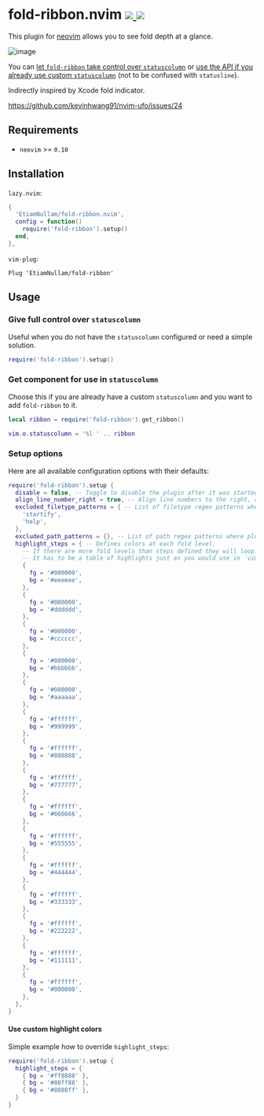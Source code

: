 <h1>
  fold-ribbon.nvim
  <a href="https://github.com/EtiamNullam/fold-ribbon.nvim/tags" alt="Latest SemVer tag">
    <img src="https://img.shields.io/github/v/tag/EtiamNullam/fold-ribbon.nvim" />
  </a>
  <a href="LICENSE" alt="License">
    <img src="https://img.shields.io/github/license/EtiamNullam/fold-ribbon.nvim" />
  </a>
</h1>

This plugin for [neovim](https://neovim.io) allows you to see fold depth at a glance.

![image](https://github.com/user-attachments/assets/26ae8233-e1f7-48ec-9fca-1aa754e2ff64)

You can [let `fold-ribbon` take control over `statuscolumn`](#give-full-control-over-statuscolumn) or [use the API if you already use custom `statuscolumn`](#get-component-for-use-in-statuscolumn) (not to be confused with `statusline`).

Indirectly inspired by Xcode fold indicator.

https://github.com/kevinhwang91/nvim-ufo/issues/24

## Requirements

- `neovim` >= `0.10`

## Installation

`lazy.nvim`:

```lua
{
  'EtiamNullam/fold-ribbon.nvim',
  config = function()
    require('fold-ribbon').setup()
  end,
},
```

`vim-plug`:

```vim
Plug 'EtiamNullam/fold-ribbon'
```

## Usage

### Give full control over `statuscolumn`

Useful when you do not have the `statuscolumn` configured or need a simple solution.

```lua
require('fold-ribbon').setup()
```

### Get component for use in `statuscolumn`

Choose this if you are already have a custom `statuscolumn` and you want to add `fold-ribbon` to it.

```lua
local ribbon = require('fold-ribbon').get_ribbon()

vim.o.statuscolumn = '%l ' .. ribbon
```

### Setup options

Here are all available configuration options with their defaults:

```lua
require('fold-ribbon').setup {
  disable = false, -- Toggle to disable the plugin after it was started.
  align_line_number_right = true, -- Align line numbers to the right, as it is by default.
  excluded_filetype_patterns = { -- List of filetype regex patterns where plugin will not be displayed.
    'startify',
    'help',
  },
  excluded_path_patterns = {}, -- List of path regex patterns where plugin will not be displayed.
  highlight_steps = { -- Defines colors at each fold level.
    -- If there are more fold levels than steps defined they will loop.
    -- It has to be a table of highlights just as you would use in `vim.api.nvim_set_hl`.
    {
      fg = '#000000',
      bg = '#eeeeee',
    },
    {
      fg = '#000000',
      bg = '#dddddd',
    },
    {
      fg = '#000000',
      bg = '#cccccc',
    },
    {
      fg = '#000000',
      bg = '#bbbbbb',
    },
    {
      fg = '#000000',
      bg = '#aaaaaa',
    },
    {
      fg = '#ffffff',
      bg = '#999999',
    },
    {
      fg = '#ffffff',
      bg = '#888888',
    },
    {
      fg = '#ffffff',
      bg = '#777777',
    },
    {
      fg = '#ffffff',
      bg = '#666666',
    },
    {
      fg = '#ffffff',
      bg = '#555555',
    },
    {
      fg = '#ffffff',
      bg = '#444444',
    },
    {
      fg = '#ffffff',
      bg = '#333333',
    },
    {
      fg = '#ffffff',
      bg = '#222222',
    },
    {
      fg = '#ffffff',
      bg = '#111111',
    },
    {
      fg = '#ffffff',
      bg = '#000000',
    },
  },
}
```

#### Use custom highlight colors

Simple example how to override `highlight_steps`:

```lua
require('fold-ribbon').setup {
  highlight_steps = {
    { bg = '#ff8888' },
    { bg = '#88ff88' },
    { bg = '#8888ff' },
  }
}
```
